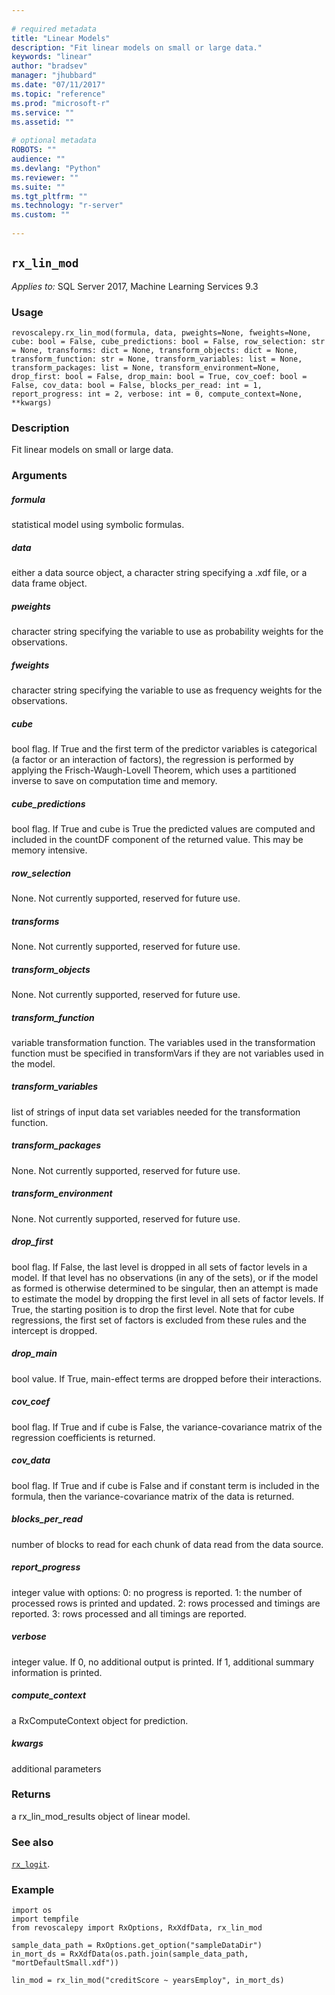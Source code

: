 ```yaml
--- 
 
# required metadata 
title: "Linear Models" 
description: "Fit linear models on small or large data." 
keywords: "linear" 
author: "bradsev" 
manager: "jhubbard" 
ms.date: "07/11/2017" 
ms.topic: "reference" 
ms.prod: "microsoft-r" 
ms.service: "" 
ms.assetid: "" 
 
# optional metadata 
ROBOTS: "" 
audience: "" 
ms.devlang: "Python" 
ms.reviewer: "" 
ms.suite: "" 
ms.tgt_pltfrm: "" 
ms.technology: "r-server" 
ms.custom: "" 
 
---
```


## `rx_lin_mod`


*Applies to:* SQL Server 2017, Machine Learning Services 9.3


### Usage



```
revoscalepy.rx_lin_mod(formula, data, pweights=None, fweights=None, cube: bool = False, cube_predictions: bool = False, row_selection: str = None, transforms: dict = None, transform_objects: dict = None, transform_function: str = None, transform_variables: list = None, transform_packages: list = None, transform_environment=None, drop_first: bool = False, drop_main: bool = True, cov_coef: bool = False, cov_data: bool = False, blocks_per_read: int = 1, report_progress: int = 2, verbose: int = 0, compute_context=None, **kwargs)
```




### Description

Fit linear models on small or large data.


### Arguments


##### formula

statistical model using symbolic formulas.


##### data

either a data source object, a character string specifying a
.xdf file, or a data frame object.


##### pweights

character string specifying the variable to use as probability
weights for the observations.


##### fweights

character string specifying the variable to use as frequency
weights for the observations.


##### cube

bool flag. If True and the first term of the predictor variables
is categorical (a factor or an interaction of factors), the regression is
performed by applying the Frisch-Waugh-Lovell Theorem, which uses a partitioned
inverse to save on computation time and memory.


##### cube_predictions

bool flag. If True and cube is True the predicted
values are computed and included in the countDF component of the returned
value. This may be memory intensive.


##### row_selection

None. Not currently supported, reserved for future use.


##### transforms

None. Not currently supported, reserved for future use.


##### transform_objects

None. Not currently supported, reserved for future use.


##### transform_function

variable transformation function. The variables used
in the transformation function must be specified in transformVars if they
are not variables used in the model.


##### transform_variables

list of strings of input data set variables needed
for the transformation function.


##### transform_packages

None. Not currently supported, reserved for future use.


##### transform_environment

None. Not currently supported, reserved for future use.


##### drop_first

bool flag. If False, the last level is dropped in all sets
of factor levels in a model. If that level has no observations (in any of the
sets), or if the model as formed is otherwise determined to be singular, then
an attempt is made to estimate the model by dropping the first level in all sets
of factor levels. If True, the starting position is to drop the first level. Note
that for cube regressions, the first set of factors is excluded from these rules
and the intercept is dropped.


##### drop_main

bool value. If True, main-effect terms are dropped before their
interactions.


##### cov_coef

bool flag. If True and if cube is False, the variance-covariance
matrix of the regression coefficients is returned.


##### cov_data

bool flag. If True and if cube is False and if constant term is
included in the formula, then the variance-covariance matrix of the data is
returned.


##### blocks_per_read

number of blocks to read for each chunk of data read from
the data source.


##### report_progress

integer value with options:
0: no progress is reported.
1: the number of processed rows is printed and updated.
2: rows processed and timings are reported.
3: rows processed and all timings are reported.


##### verbose

integer value. If 0, no additional output is printed. If 1,
additional summary information is printed.


##### compute_context

a RxComputeContext object for prediction.


##### kwargs

additional parameters


### Returns

a rx_lin_mod_results object of linear model.


### See also

[`rx_logit`](rx_logit.md).


### Example



```
import os
import tempfile
from revoscalepy import RxOptions, RxXdfData, rx_lin_mod

sample_data_path = RxOptions.get_option("sampleDataDir")
in_mort_ds = RxXdfData(os.path.join(sample_data_path, "mortDefaultSmall.xdf"))

lin_mod = rx_lin_mod("creditScore ~ yearsEmploy", in_mort_ds)
```

